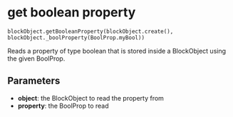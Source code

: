# get boolean property

```sig
blockObject.getBooleanProperty(blockObject.create(), blockObject._boolProperty(BoolProp.myBool))
```

Reads a property of type boolean that is stored inside a BlockObject using the given BoolProp.

## Parameters

* **object**: the BlockObject to read the property from
* **property**: the BoolProp to read

